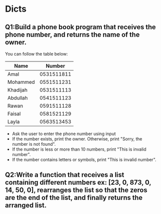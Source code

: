 # Dicts


## Q1:Build a phone book program that receives the phone number, and returns the name of the owner. 
You can follow the table below:

| Name    | Number      |
| -------- | ---------- |
| Amal     | 0531511811 |
| Mohammed | 0551511231 |
| Khadijah | 0531511113 |
| Abdullah  | 0541511123 |
| Rawan    | 0591511128 |
| Faisal   | 0581521129 |
| Layla    | 0563513453 |


- Ask the user to enter the phone number using input
- If the number exists, print the owner. Otherwise, print "Sorry, the number is not found".
- If the number is less or more than 10 numbers, print "This is invalid number".
- If the number contains letters or symbols, print "This is invalid number".

## Q2:Write a function that receives a list containing different numbers ex: [23, 0, 873, 0, 14, 50, 0], rearranges the list so that the zeros are the end of the list, and finally returns the arranged list.
